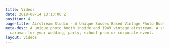 ```yaml
---
title: Videos
date: 2018-08-14 13:13:00 Z
position: 4
page-title: Airstream Studio - A Unique Sussex Based Vintage Photo Booth
meta-desc: A unique photo booth inside and 1949 vintage airstream. A stunning retro
  caravan for your wedding, party, school prom or corporate event.
layout: videos
---
```


